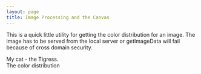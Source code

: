 ```yaml
---
layout: page
title: Image Processing and the Canvas
---
```


This is a quick little utility for getting the color distribution for an image.  The image has to 
be served from the local server or getImageData will fail because of cross domain security.
<canvas id="imageProcessing" />
<div>
My cat - the Tigress.
</div>

<div>
The color distribution
</div>
<div id="histogram" style="width:100%; height:400px;">
</div>
<script>
  var img = new Image();   // Create new img element
  img.addEventListener("load", function() {
    setToCanvas(img);
  }, false);
  
  img.src = '{{ page.base_url }}/img/Ferocious_Tammy.png'; // Set source path
  function setToCanvas(image) {
    var canvas = document.getElementById('imageProcessing');
    canvas.width = image.naturalWidth;
    canvas.height = image.naturalHeight;
    var ctx = canvas.getContext('2d');
    ctx.drawImage(image, 0, 0);
    calculateHistograms(ctx.getImageData(0,0, canvas.width, canvas.height).data);
  }
  
  function calculateHistograms(pixels) {
    var red = new Uint32Array(256);
    var green = new Uint32Array(256);
    var blue = new Uint32Array(256);
    for (var i = 0, n = pixels.length; i < n; i += 4) {
      red[pixels[i]] +=1;
      green[pixels[i+1]] +=1;
      blue[pixels[i+2]] +=1;
    }
    plot(red, green, blue);
  }

  function convertToGreyScale() {
  
  }
  
  function plot(red, green, blue) {
     var redPlot = [];
     var greenPlot = [];
     var bluePlot = [];
     for (var i = 0; i < 256; i += 1) {
      redPlot.push([i, red[i]]);
      greenPlot.push([i, green[i]]);
      bluePlot.push([i, blue[i]]);
     }
//    $.plot("#histogram", [ redPlot, greenPlot, bluePlot ]);
    $.plot("#histogram", [
      { label: 'sin(x)', data: redPlot },
      { label: "cos(x)", data: greenPlot },
      { label: "tan(x)", data: bluePlot }
    ]);
    
    $.plot("#histogram", [ 
      { label: 'Red', data: redPlot, color: 'red'},
      { label: 'Green', data: greenPlot, color: 'green'},
      {label: 'Blue', data:bluePlot, color: 'blue'}],
      { series: { lines: {show:true}},
        yaxis: {
          axisLabel: "Number of Pixels",
          axisLabelUseCanvas: true,
          axisLabelFontSizePixels: 12,
          axisLabelFontFamily: 'Verdana, Arial, Helvetica, Tahoma, sans-serif',
          axisLabelPadding: 5
        },
        grid: {
          labelMargin: 10
        }
      });
var xaxisLabel = $("<div class='axisLabel xaxisLabel'></div>")
  .text("Color Value")
  .appendTo($('#histogram'));

var yaxisLabel = $("<div class='axisLabel yaxisLabel'></div>")
  .text("Number of Pixels")
  .appendTo($('#histogram'));
    }
</script>